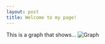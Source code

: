 ```yaml
---
layout: post
title: Welcome to my page!
---
```

This is a graph that shows...
![Graph](https://github.com/MarcusMMS/marcusmms.github.io/blob/master/HW4.png)














